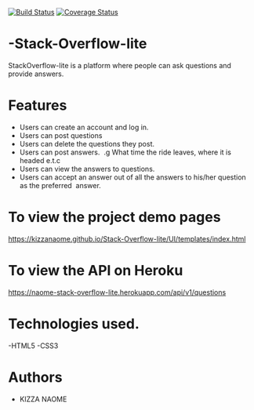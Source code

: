 [![Build Status](https://travis-ci.org/kizzanaome/Stack-Overflow-lite.svg?branch=develop)](https://travis-ci.org/kizzanaome/Stack-Overflow-lite)
[![Coverage Status](https://coveralls.io/repos/github/kizzanaome/Stack-Overflow-lite/badge.svg?branch=develop)](https://coveralls.io/github/kizzanaome/Stack-Overflow-lite?branch=develop)

# -Stack-Overflow-lite

StackOverflow-lite is a platform where people can ask questions and provide answers.

# Features
 - Users can create an account and log in.
 - Users can post questions
 - Users can delete the questions they post.  
 - Users can post answers.  .g What time the ride leaves, where it is headed e.t.c
 - Users can view the answers to questions.  
 - Users can accept an answer out of all the answers to his/her question as the preferred  answer.  



# To view the project demo pages
https://kizzanaome.github.io/Stack-Overflow-lite/UI/templates/index.html

# To view the API on Heroku 
https://naome-stack-overflow-lite.herokuapp.com/api/v1/questions



# Technologies used.
-HTML5
-CSS3


# Authors
 - KIZZA NAOME
